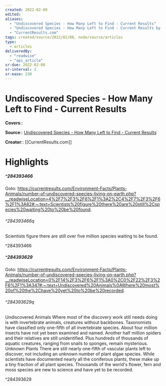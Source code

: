 ```yaml
---
created: 2022-02-08
edited:
aliases:
  - "Undiscovered Species - How Many Left to Find - Current Results"
  - "Undiscovered Species - How Many Left to Find - Current Results by CurrentResults.com"
  - "CurrentResults.com"
tags: created/source/2022/02/08, node/source/articles
type: 
  - articles
deliveredBy: 
  - "readwise"
  - "api_article"
sr-due: 2022-02-08
sr-interval: 2
sr-ease: 230
---
```

# Undiscovered Species - How Many Left to Find - Current Results

**Covers**:: 

**Source**:: [Undiscovered Species - How Many Left to Find - Current Results](https://currentresults.com/Environment-Facts/Plants-Animals/number-of-undiscovered-species-living-on-earth.php)

**Creator**:: [[CurrentResults.com]]

# Highlights
##### ^284393466


Goto: https://currentresults.com/Environment-Facts/Plants-Animals/number-of-undiscovered-species-living-on-earth.php?__readwiseLocation=4%2F7%2F3%2F6%2F1%3A2%2C4%2F7%2F3%2F6%2F1%3A82#:~:text=Scientists%20figure%20there%20are%20still%2Cspecies%20waiting%20to%20be%20found.  

###### ^284393466q

Scientists figure there are still over five million species waiting to be found. 

^284393466

##### ^284393629


Goto: https://currentresults.com/Environment-Facts/Plants-Animals/number-of-undiscovered-species-living-on-earth.php?__readwiseLocation=0%2F14%2F3%2F6%2F1%3A0%2C0%2F22%2F3%2F6%2F1%3A347#:~:text=Undiscovered%20Animals%0AWhere%20most%20of%20the%2Chave%20yet%20to%20be%20recorded.  

###### ^284393629q

Undiscovered Animals
Where most of the discovery work still needs doing is with invertebrate animals, creatures without backbones. Taxonomists have classified only one-fifth of all invertebrate species.
About four million insects have not yet been examined and named. Another half million spiders and their relatives are still unidentified. Plus hundreds of thousands of aquatic creatures, ranging from snails to sponges, remain mysterious.
Unknown Plants
There are still nearly one-fifth of vascular plants left to discover, not including an unknown number of plant algae species. While scientists have documented nearly all the coniferous plants, these make up a tiny fraction of all plant species. Thousands of the world's flower, fern and moss species are new to science and have yet to be recorded. 

^284393629

